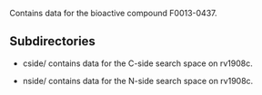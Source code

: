 Contains data for the bioactive compound F0013-0437.

## Subdirectories

- cside/ contains data for the C-side search space on rv1908c.

- nside/ contains data for the N-side search space on rv1908c.

